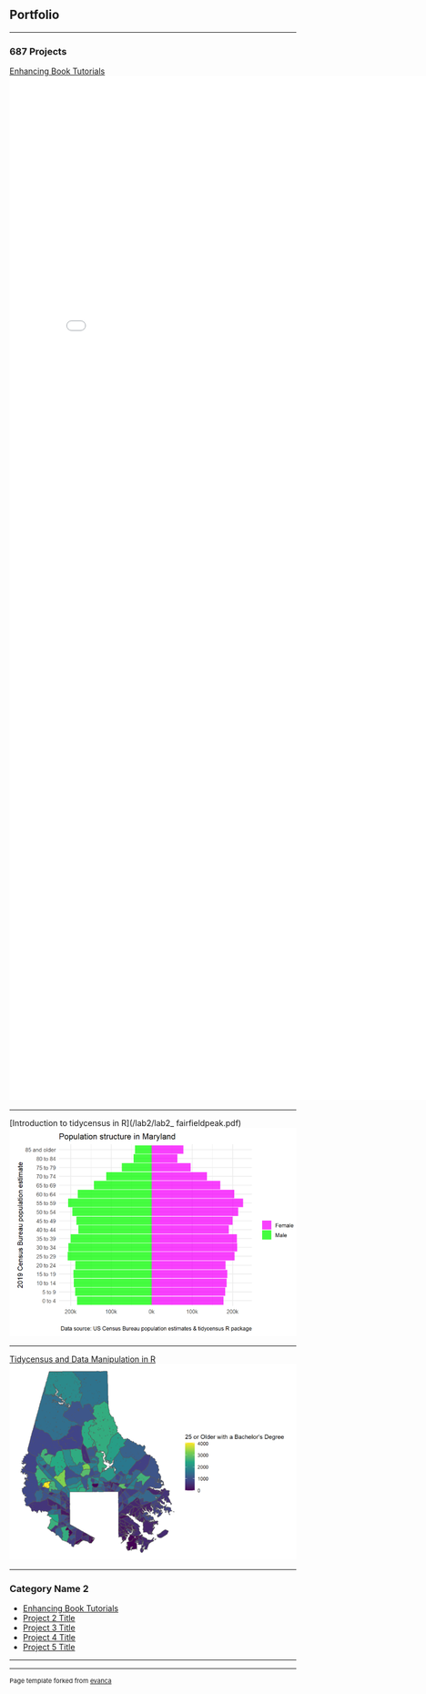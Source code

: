 ## Portfolio

---

### 687 Projects 

[Enhancing Book Tutorials](/lab1/project_lab1_desc.md)
<embed src="lab1/Lab1_fairfieldpeak.pdf?" width="800px" height="1800px" />

---
[Introduction to tidycensus in R](/lab2/lab2_ fairfieldpeak.pdf)
<img src="lab2/md_pyramid.png?raw=true"/>

---
[Tidycensus and Data Manipulation in R](/lab3/lab3_5-7_fairfieldpeak.pdf)
<img src="lab3/balt_county_bachelors.png?raw=true"/>

---

### Category Name 2

- [Enhancing Book Tutorials](/lab1/project_lab1_desc.md)
- [Project 2 Title](/lab2/lab2_fairfieldpeak.pdf)
- [Project 3 Title](/lab3/lab3_5-7_fairfieldpeak.pdf)
- [Project 4 Title](http://example.com/)
- [Project 5 Title](http://example.com/)

---




---
<p style="font-size:11px">Page template forked from <a href="https://github.com/evanca/quick-portfolio">evanca</a></p>
<!-- Remove above link if you don't want to attibute -->

